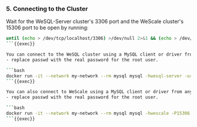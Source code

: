 ### 5. Connecting to the Cluster

Wait for the WeSQL-Server cluster's 3306 port and the WeScale cluster's 15306 port to be open by running:
```bash
until (echo > /dev/tcp/localhost/3306) >/dev/null 2>&1 && (echo > /dev/tcp/localhost/15306) >/dev/null 2>&1; do echo "Waiting for wesql-server on port 3306 and wescale2 on port 15306 to be available..."; sleep 1; done && echo "All ports are open."
```{{exec}}

You can connect to the WeSQL cluster using a MySQL client or driver from any environment that can access the SQL listening port.
- replace passwd with the real password for the root user.

```bash
docker run -it --network my-network --rm mysql mysql -hwesql-server -uroot -ppasswd
```{{exec}}

You can also connect to WeScale using a MySQL client or driver from any environment that can access the SQL listening port.
- replace passwd with the real password for the root user.

```bash
docker run -it --network my-network --rm mysql mysql -hwescale -P15306 -uroot -ppasswd
```{{exec}}